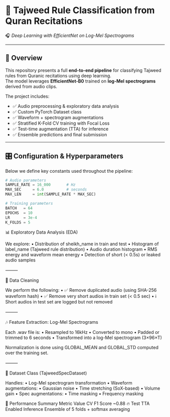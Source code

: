 # 🕌 Tajweed Rule Classification from Quran Recitations  
🎧 *Deep Learning with EfficientNet on Log-Mel Spectrograms*

---

## 📌 Overview

This repository presents a full **end-to-end pipeline** for classifying Tajweed rules from Quranic recitations using deep learning.  
The model leverages **EfficientNet-B0** trained on **log-Mel spectrograms** derived from audio clips.

The project includes:

- ✅ Audio preprocessing & exploratory data analysis
- ✅ Custom PyTorch Dataset class
- ✅ Waveform + spectrogram augmentations
- ✅ Stratified K-Fold CV training with Focal Loss
- ✅ Test-time augmentation (TTA) for inference
- ✅ Ensemble predictions and final submission

---


## 🎛️ Configuration & Hyperparameters

Below we define key constants used throughout the pipeline:

```python
# Audio parameters
SAMPLE_RATE = 16_000       # Hz
MAX_SEC     = 6.0          # seconds
MAX_LEN     = int(SAMPLE_RATE * MAX_SEC)

# Training parameters
BATCH   = 64
EPOCHS  = 10
LR      = 3e-4
K_FOLDS = 5
```
📊 Exploratory Data Analysis (EDA)

We explore:
	•	Distribution of sheikh_name in train and test
	•	Histogram of label_name (Tajweed rule distribution)
	•	Audio duration histogram
	•	RMS energy and waveform mean energy
	•	Detection of short (< 0.5s) or leaked audio samples

⸻

🧹 Data Cleaning

We perform the following:
	•	✅ Remove duplicated audio (using SHA-256 waveform hash)
	•	✅ Remove very short audios in train set (< 0.5 sec)
	•	ℹ️ Short audios in test set are logged but not removed

⸻

🎶 Feature Extraction: Log-Mel Spectrograms

Each .wav file is:
	•	Resampled to 16kHz
	•	Converted to mono
	•	Padded or trimmed to 6 seconds
	•	Transformed into a log-Mel spectrogram (3×96×T)

Normalization is done using GLOBAL_MEAN and GLOBAL_STD computed over the training set.

⸻

🧾 Dataset Class (TajweedSpecDataset)

Handles:
	•	Log-Mel spectrogram transformation
	•	Waveform augmentations:
	•	Gaussian noise
	•	Time stretching (SoX-based)
	•	Volume gain
	•	Spec augmentations:
	•	Time masking
	•	Frequency masking

🧼 Performance Summary 
Metric
Value
CV F1 Score
~0.88 🔥
Test TTA
Enabled
Inference
Ensemble of 5 folds + softmax averaging

